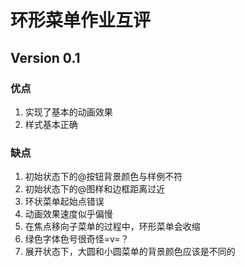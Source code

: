 # 环形菜单作业互评

## Version 0.1

### 优点

1. 实现了基本的动画效果
1. 样式基本正确

### 缺点

1. 初始状态下的@按钮背景颜色与样例不符
1. 初始状态下的@图样和边框距离过近
1. 环状菜单起始点错误
1. 动画效果速度似乎偏慢
1. 在焦点移向子菜单的过程中，环形菜单会收缩
1. 绿色字体色号很奇怪=v=？
1. 展开状态下，大圆和小圆菜单的背景颜色应该是不同的